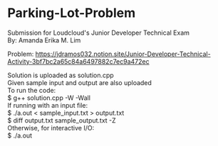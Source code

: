 # Parking-Lot-Problem
Submission for Loudcloud's Junior Developer Technical Exam  
By: Amanda Erika M. Lim  
  
Problem: https://jdramos032.notion.site/Junior-Developer-Technical-Activity-3bf7bc2a65c84a6497882c7ec9a472ec  
  
Solution is uploaded as solution.cpp  
Given sample input and output are also uploaded  
To run the code:  
$ g++ solution.cpp -W -Wall  
If running with an input file:  
$ ./a.out < sample_input.txt > output.txt  
$ diff output.txt sample_output.txt -Z  
Otherwise, for interactive I/O:  
$ ./a.out
